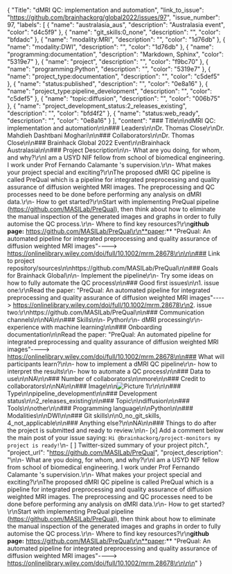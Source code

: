 {
  "Title": "dMRI QC: implementation and automation",
  "link_to_issue": "https://github.com/brainhackorg/global2022/issues/97",
  "issue_number": 97,
  "labels": [
    {
      "name": "australasia_aus",
      "description": "Australasia event",
      "color": "d4c5f9"
    },
    {
      "name": "git_skills:0_none",
      "description": "",
      "color": "bfdadc"
    },
    {
      "name": "modality:MRI",
      "description": "",
      "color": "1d76db"
    },
    {
      "name": "modality:DWI",
      "description": "",
      "color": "1d76db"
    },
    {
      "name": "programming:documentation",
      "description": "Markdown, Sphinx",
      "color": "5319e7"
    },
    {
      "name": "project",
      "description": "",
      "color": "f9bc70"
    },
    {
      "name": "programming:Python",
      "description": "",
      "color": "5319e7"
    },
    {
      "name": "project_type:documentation",
      "description": "",
      "color": "c5def5"
    },
    {
      "name": "status:published",
      "description": "",
      "color": "0e8a16"
    },
    {
      "name": "project_type:pipeline_development",
      "description": "",
      "color": "c5def5"
    },
    {
      "name": "topic:diffusion",
      "description": "",
      "color": "006b75"
    },
    {
      "name": "project_development_status:2_releases_existing",
      "description": "",
      "color": "bfd4f2"
    },
    {
      "name": "status:web_ready",
      "description": "",
      "color": "0e8a16"
    }
  ],
  "content": "### Title\n\ndMRI QC: implementation and automation\n\n### Leaders\n\nDr. Thomas Close\r\nDr. Mahdieh Dashtbani Moghari\n\n### Collaborators\n\nDr. Thomas Close\n\n### Brainhack Global 2022 Event\n\nBrainhack Australasia\n\n### Project Description\n\n- What are you doing, for whom, and why?\r\nI am a USYD NIF fellow from school of biomedical engineering. I work under Prof Fernando Calamante 's supervision.\r\n- What makes your project special and exciting?\r\nThe proposed dMRI QC pipeline is called PreQual which is a pipeline for integrated preprocessing and quality assurance of diffusion weighted MRI images. The preprocessing and QC processes need to be done before performing any analysis on dMRI data.\r\n- How to get started?\r\nStart with implementing PreQual pipeline (https://github.com/MASILab/PreQual), then think about how to eliminate the manual inspection of the generated images and graphs in order to fully automise the QC process.\r\n- Where to find key resources?\r\n**github page:** https://github.com/MASILab/PreQual\r\n**paper:** \"PreQual: An automated pipeline for integrated preprocessing and quality assurance of diffusion weighted MRI images\"----> https://onlinelibrary.wiley.com/doi/full/10.1002/mrm.28678\r\n\n\n### Link to project repository/sources\n\nhttps://github.com/MASILab/PreQual\n\n### Goals for Brainhack Global\n\n- Implement the pipeline\r\n- Try some ideas on how to fully automate the QC process\n\n### Good first issues\n\n1. issue one:\r\nRead the paper: \"PreQual: An automated pipeline for integrated preprocessing and quality assurance of diffusion weighted MRI images\"----> https://onlinelibrary.wiley.com/doi/full/10.1002/mrm.28678\r\n2. issue two:\r\nhttps://github.com/MASILab/PreQual\n\n### Communication channels\n\nNA\n\n### Skills\n\n- Python\r\n- dMRI processing\r\n- experience with machine learning\n\n### Onboarding documentation\n\nRead the paper: \"PreQual: An automated pipeline for integrated preprocessing and quality assurance of diffusion weighted MRI images\"----> https://onlinelibrary.wiley.com/doi/full/10.1002/mrm.28678\n\n### What will participants learn?\n\n- how to implement a dMRI QC pipeline\r\n- how to interpret the results\r\n- how to automate a QC process\n\n### Data to use\n\nNA\n\n### Number of collaborators\n\nmore\n\n### Credit to collaborators\n\nNA\n\n### Image\n\n![Picture 1](https://user-images.githubusercontent.com/104401407/203446034-3f37f1cc-f648-4854-b0cf-48bdb1e5843e.png)\r\n\n\n### Type\n\npipeline_development\n\n### Development status\n\n2_releases_existing\n\n### Topic\n\ndiffusion\n\n### Tools\n\nother\n\n### Programming language\n\nPython\n\n### Modalities\n\nDWI\n\n### Git skills\n\n0_no_git_skills, 4_not_applicable\n\n### Anything else?\n\nNA\n\n### Things to do after the project is submitted and ready to review.\n\n- [x] Add a comment below the main post of your issue saying: `Hi @brainhackorg/project-monitors my project is ready!`\n- [ ] Twitter-sized summary of your project pitch.",
  "project_url": "https://github.com/MASILab/PreQual",
  "project_description": "\n\n- What are you doing, for whom, and why?\r\nI am a USYD NIF fellow from school of biomedical engineering. I work under Prof Fernando Calamante 's supervision.\r\n- What makes your project special and exciting?\r\nThe proposed dMRI QC pipeline is called PreQual which is a pipeline for integrated preprocessing and quality assurance of diffusion weighted MRI images. The preprocessing and QC processes need to be done before performing any analysis on dMRI data.\r\n- How to get started?\r\nStart with implementing PreQual pipeline (https://github.com/MASILab/PreQual), then think about how to eliminate the manual inspection of the generated images and graphs in order to fully automise the QC process.\r\n- Where to find key resources?\r\n**github page:** https://github.com/MASILab/PreQual\r\n**paper:** \"PreQual: An automated pipeline for integrated preprocessing and quality assurance of diffusion weighted MRI images\"----> https://onlinelibrary.wiley.com/doi/full/10.1002/mrm.28678\r\n\n\n"
}
